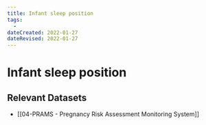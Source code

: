 ```yaml
---
title: Infant sleep position
tags:
  - 
dateCreated: 2022-01-27
dateRevised: 2022-01-27
---
```

# Infant sleep position
## Relevant Datasets
- [[04-PRAMS - Pregnancy Risk Assessment Monitoring System]]